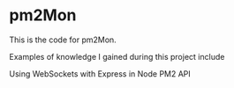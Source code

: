 # pm2Mon

This is the code for pm2Mon.

Examples of knowledge I gained during this project include

Using WebSockets with Express in Node
PM2 API

